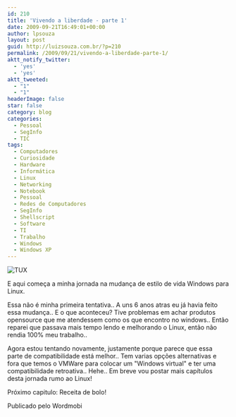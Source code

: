 ```yaml
---
id: 210
title: 'Vivendo a liberdade - parte 1'
date: 2009-09-21T16:49:01+00:00
author: lpsouza
layout: post
guid: http://luizsouza.com.br/?p=210
permalink: /2009/09/21/vivendo-a-liberdade-parte-1/
aktt_notify_twitter:
  - 'yes'
  - 'yes'
aktt_tweeted:
  - "1"
  - "1"
headerImage: false
star: false
category: blog
categories:
  - Pessoal
  - SegInfo
  - TIC
tags:
  - Computadores
  - Curiosidade
  - Hardware
  - Informática
  - Linux
  - Networking
  - Notebook
  - Pessoal
  - Redes de Computadores
  - SegInfo
  - Shellscript
  - Software
  - TI
  - Trabalho
  - Windows
  - Windows XP
---
```

![TUX](wp-content/upload/2009/09/tux-seiyar.png)

E aqui começa a minha jornada na mudança de estilo de vida Windows para Linux.

Essa não é minha primeira tentativa.. A uns 6 anos atras eu já havia feito essa mudança.. E o que aconteceu? Tive problemas em achar produtos opensource que me atendessem como os que encontro no windows.. Então reparei que passava mais tempo lendo e melhorando o Linux, então não rendia 100% meu trabalho..

Agora estou tentando novamente, justamente porque parece que essa parte de compatibilidade está melhor.. Tem varias opções alternativas e fora que temos o VMWare para colocar um "Windows virtual" e ter uma compatibilidade retroativa.. Hehe.. Em breve vou postar mais capítulos desta jornada rumo ao Linux!

Próximo capitulo: Receita de bolo!

Publicado pelo Wordmobi
